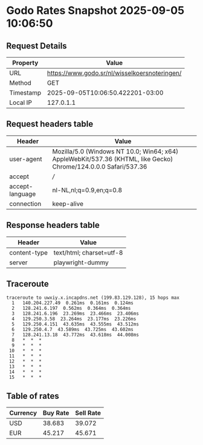 # Godo Rates Snapshot 2025-09-05 10:06:50
## Request Details

| Property | Value |
|----------|-------|
| URL | https://www.godo.sr/nl/wisselkoersnoteringen/ |
| Method | GET |
| Timestamp | 2025-09-05T10:06:50.422201-03:00 |
| Local IP | 127.0.1.1 |
    
## Request headers table

| Header | Value |
|--------|-------|
| user-agent | Mozilla/5.0 (Windows NT 10.0; Win64; x64) AppleWebKit/537.36 (KHTML, like Gecko) Chrome/124.0.0.0 Safari/537.36 |
| accept | */* |
| accept-language | nl-NL,nl;q=0.9,en;q=0.8 |
| connection | keep-alive |

    
## Response headers table
| Header | Value |
|--------|-------|
| content-type | text/html; charset=utf-8 |
| server | playwright-dummy |

## Traceroute 

```
traceroute to uwxiy.x.incapdns.net (199.83.129.128), 15 hops max
  1   140.204.227.49  0.261ms  0.161ms  0.124ms 
  2   128.241.6.197  0.562ms  0.364ms  0.364ms 
  3   128.241.6.196  23.269ms  23.466ms  23.406ms 
  4   129.250.3.58  23.264ms  23.177ms  23.226ms 
  5   129.250.4.151  43.635ms  43.555ms  43.512ms 
  6   129.250.4.7  43.589ms  43.725ms  43.602ms 
  7   128.241.13.18  43.772ms  43.618ms  44.008ms 
  8   *  *  * 
  9   *  *  * 
 10   *  *  * 
 11   *  *  * 
 12   *  *  * 
 13   *  *  * 
 14   *  *  * 
 15   *  *  * 

```


## Table of rates

| Currency | Buy Rate | Sell Rate |
|----------|----------|-----------|
| USD | 38.683 | 39.072 |
| EUR | 45.217 | 45.671 |

